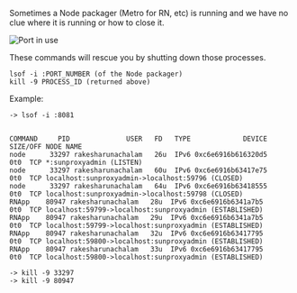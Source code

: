 Sometimes a Node packager (Metro for RN, etc) is running and we have no clue
where it is running or how to close it.

![Port in use](https://res.cloudinary.com/dcrbjmmo4/image/upload/v1653759433/port-in-use.png)

These commands will rescue you by
shutting down those processes.

```shell
lsof -i :PORT_NUMBER (of the Node packager)
kill -9 PROCESS_ID (returned above)
```

Example:

```shell
-> lsof -i :8081


COMMAND     PID              USER   FD   TYPE             DEVICE SIZE/OFF NODE NAME
node      33297 rakesharunachalam   26u  IPv6 0xc6e6916b616320d5      0t0  TCP *:sunproxyadmin (LISTEN)
node      33297 rakesharunachalam   60u  IPv6 0xc6e6916b63417e75      0t0  TCP localhost:sunproxyadmin->localhost:59796 (CLOSED)
node      33297 rakesharunachalam   64u  IPv6 0xc6e6916b63418555      0t0  TCP localhost:sunproxyadmin->localhost:59798 (CLOSED)
RNApp    80947 rakesharunachalam   28u  IPv6 0xc6e6916b6341a7b5      0t0  TCP localhost:59799->localhost:sunproxyadmin (ESTABLISHED)
RNApp    80947 rakesharunachalam   29u  IPv6 0xc6e6916b6341a7b5      0t0  TCP localhost:59799->localhost:sunproxyadmin (ESTABLISHED)
RNApp    80947 rakesharunachalam   32u  IPv6 0xc6e6916b63417795      0t0  TCP localhost:59800->localhost:sunproxyadmin (ESTABLISHED)
RNApp    80947 rakesharunachalam   33u  IPv6 0xc6e6916b63417795      0t0  TCP localhost:59800->localhost:sunproxyadmin (ESTABLISHED)

-> kill -9 33297
-> kill -9 80947
```
